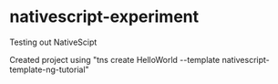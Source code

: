 # nativescript-experiment
Testing out NativeScipt

Created project using "tns create HelloWorld --template nativescript-template-ng-tutorial"
